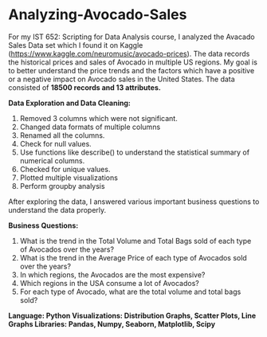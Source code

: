 # Analyzing-Avocado-Sales


For my IST 652: Scripting for Data Analysis course, I analyzed the Avacado Sales Data set which I found it on Kaggle (https://www.kaggle.com/neuromusic/avocado-prices). The data records the historical prices and sales of Avocado in multiple US regions. My goal is to better understand the price trends and the factors which have a positive or a negative impact on Avocado sales in the United States. The data consisted of **18500 records and 13 attributes.**

**Data Exploration and Data Cleaning:**
1. Removed 3 columns which were not significant.
2. Changed data formats of multiple columns
3. Renamed all the columns.
4. Check for null values.
5. Use functions like describe() to understand the statistical summary of numerical columns.
6. Checked for unique values.
7. Plotted multiple visualizations
8. Perform groupby analysis

After exploring the data, I answered various important business questions to understand the data properly.

**Business Questions:**
1. What is the trend in the Total Volume and Total Bags sold of each type of Avocados over the years?
2. What is the trend in the Average Price of each type of Avocados sold over the years?
3. In which regions, the Avocados are the most expensive?
4. Which regions in the USA consume a lot of Avocados?
5. For each type of Avocado, what are the total volume and total bags sold?

**Language: Python
Visualizations: Distribution Graphs, Scatter Plots, Line Graphs
Libraries: Pandas, Numpy, Seaborn, Matplotlib, Scipy**
